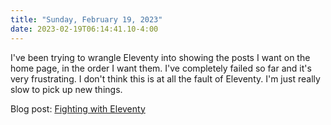 ```yaml
---
title: "Sunday, February 19, 2023"
date: 2023-02-19T06:14:41.10-4:00
---
```


I've been trying to wrangle Eleventy into showing the posts I want on the home page, in the order I want them. I've completely failed so far and it's very frustrating. I don't think this is at all the fault of Eleventy. I'm just really slow to pick up new things.

Blog post: [Fighting with Eleventy](https://baty.net/2023/fighting-with-eleventy)


